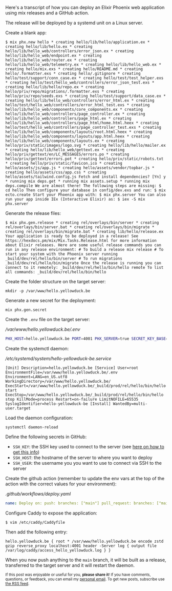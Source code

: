 Here's a transcript of how you can deploy an Elixir Phoenix web application using mix releases and a GitHub action.

The release will be deployed by a systemd unit on a Linux server.

Create a blank app:

```plaintext
$ mix phx.new hello * creating hello/lib/hello/application.ex * creating hello/lib/hello.ex * creating hello/lib/hello_web/controllers/error_json.ex * creating hello/lib/hello_web/endpoint.ex * creating hello/lib/hello_web/router.ex * creating hello/lib/hello_web/telemetry.ex * creating hello/lib/hello_web.ex * creating hello/mix.exs * creating hello/README.md * creating hello/.formatter.exs * creating hello/.gitignore * creating hello/test/support/conn_case.ex * creating hello/test/test_helper.exs * creating hello/test/hello_web/controllers/error_json_test.exs * creating hello/lib/hello/repo.ex * creating hello/priv/repo/migrations/.formatter.exs * creating hello/priv/repo/seeds.exs * creating hello/test/support/data_case.ex * creating hello/lib/hello_web/controllers/error_html.ex * creating hello/test/hello_web/controllers/error_html_test.exs * creating hello/lib/hello_web/components/core_components.ex * creating hello/lib/hello_web/controllers/page_controller.ex * creating hello/lib/hello_web/controllers/page_html.ex * creating hello/lib/hello_web/controllers/page_html/home.html.heex * creating hello/test/hello_web/controllers/page_controller_test.exs * creating hello/lib/hello_web/components/layouts/root.html.heex * creating hello/lib/hello_web/components/layouts/app.html.heex * creating hello/lib/hello_web/components/layouts.ex * creating hello/priv/static/images/logo.svg * creating hello/lib/hello/mailer.ex * creating hello/lib/hello_web/gettext.ex * creating hello/priv/gettext/en/LC_MESSAGES/errors.po * creating hello/priv/gettext/errors.pot * creating hello/priv/static/robots.txt * creating hello/priv/static/favicon.ico * creating hello/assets/js/app.js * creating hello/assets/vendor/topbar.js * creating hello/assets/css/app.css * creating hello/assets/tailwind.config.js Fetch and install dependencies? [Yn] y * running mix deps.get * running mix assets.setup * running mix deps.compile We are almost there! The following steps are missing: $ cd hello Then configure your database in config/dev.exs and run: $ mix ecto.create Start your Phoenix app with: $ mix phx.server You can also run your app inside IEx (Interactive Elixir) as: $ iex -S mix phx.server
```

Generate the release files:

```plaintext
$ mix phx.gen.release * creating rel/overlays/bin/server * creating rel/overlays/bin/server.bat * creating rel/overlays/bin/migrate * creating rel/overlays/bin/migrate.bat * creating lib/hello/release.ex Your application is ready to be deployed in a release! See https://hexdocs.pm/mix/Mix.Tasks.Release.html for more information about Elixir releases. Here are some useful release commands you can run in any release environment: # To build a release mix release # To start your system with the Phoenix server running _build/dev/rel/hello/bin/server # To run migrations _build/dev/rel/hello/bin/migrate Once the release is running you can connect to it remotely: _build/dev/rel/hello/bin/hello remote To list all commands: _build/dev/rel/hello/bin/hello
```

Create the folder structure on the target server:

```plaintext
mkdir -p /var/www/hello.yellowduck.be
```

Generate a new secret for the deployment:

```plaintext
mix phx.gen.secret
```

Create the `.env` file on the target server:

_/var/www/hello.yellowduck.be/.env_

```bash
PHX_HOST=hello.yellowduck.be PORT=4001 PHX_SERVER=true SECRET_KEY_BASE=my-secret-key MIX_ENV=prod DATABASE_URL=ecto://user:pass@localhost/hello
```

Create the systemctl daemon:

_/etc/systemd/system/hello-yellowduck-be.service_

```plaintext
[Unit] Description=hello.yellowduck.be [Service] User=root EnvironmentFile=/var/www/hello.yellowduck.be/.env Environment=LANG=en_US.utf8 WorkingDirectory=/var/www/hello.yellowduck.be/ ExecStart=/var/www/hello.yellowduck.be/_build/prod/rel/hello/bin/hello start ExecStop=/var/www/hello.yellowduck.be/_build/prod/rel/hello/bin/hello stop KillMode=process Restart=on-failure LimitNOFILE=65535 SyslogIdentifier=hello-yellowduck-be [Install] WantedBy=multi-user.target
```

Load the daemon configuration:

```plaintext
systemctl daemon-reload
```

Define the following secrets in GitHub:

-   `SSH_KEY`: the SSH key used to connect to the server (see [here on how to get this info](https://github.com/appleboy/ssh-action#copy-rsa-private-key))
-   `SSH_HOST`: the hostname of the server to where you want to deploy
-   `SSH_USER`: the username you you want to use to connect via SSH to the server

Create the github action (remember to update the env vars at the top of the action with the correct values for your environment):

_.github/workflows/deploy.yaml_

```yaml
name: Deploy on: push: branches: ["main"] pull_request: branches: ["main"] env: MIX_ENV: prod UBUNTU_VERSION: ubuntu-20.04 DEPLOY_PATH: /var/www/hello.yellowduck.be DEPLOY_APP_NAME: hello DEPLOY_DAEMON_NAME: hello-yellowduck-be permissions: contents: write jobs: deploy: runs-on: ubuntu-20.04 steps: - name: Checkout code uses: actions/checkout@v4 - name: Set up Elixir uses: erlef/setup-beam@v1 with: version-file: .tool-versions version-type: strict - name: Cache deps id: cache-deps uses: actions/cache@v4 env: cache-name: cache-elixir-deps with: path: deps key: ${{ env.UBUNTU_VERSION }}-mix-${{ env.cache-name }}-${{ hashFiles('**/mix.lock') }}-${{ hashFiles('**/.tool-versions') }} restore-keys: | ${{ env.UBUNTU_VERSION }}-mix-${{ env.cache-name }}- - name: Cache compiled build id: cache-build uses: actions/cache@v4 env: cache-name: cache-compiled-build with: path: _build key: ${{ env.UBUNTU_VERSION }}-mix-${{ env.cache-name }}-${{ hashFiles('**/mix.lock') }}-${{ hashFiles('**/.tool-versions') }} restore-keys: | ${{ env.UBUNTU_VERSION }}-mix-${{ env.cache-name }}- ${{ env.UBUNTU_VERSION }}-mix- - name: Clean to rule out incremental build as a source of flakiness if: github.run_attempt != '1' run: | mix deps.clean --all mix clean shell: sh - name: Install dependencies run: mix deps.get --only-prod - name: Compile run: mix compile - name: Compile assets run: mix assets.deploy - name: Compile release run: mix release --overwrite - name: Install SSH key uses: shimataro/ssh-key-action@v2 with: key: ${{ secrets.SSH_KEY }} known_hosts: 'to be defined on next step' - name: Add Known Hosts run: ssh-keyscan -H ${{ secrets.SSH_HOST }} >> ~/.ssh/known_hosts - name: Deploy Release with rsync run: rsync --delete -avz ./_build ${{ secrets.SSH_USER }}@${{ secrets.SSH_HOST }}:${{ env.DEPLOY_PATH }} - name: Restart Application uses: appleboy/ssh-action@v1.2.0 with: host: ${{ secrets.SSH_HOST }} username: ${{ secrets.SSH_USER }} key: ${{ secrets.SSH_KEY }} script: | export $(cat ${{ env.DEPLOY_PATH }}/.env | xargs) && ${{ env.DEPLOY_PATH }}/_build/${{ env.MIX_ENV }}/rel/${{ env.DEPLOY_APP_NAME }}/bin/migrate systemctl daemon-reload systemctl restart ${{ env.DEPLOY_DAEMON_NAME }}
```

Configure Caddy to expose the application:

```plaintext
$ vim /etc/caddy/Caddyfile
```

Then add the following entry:

```plaintext
hello.yellowduck.be { root * /var/www/hello.yellowduck.be encode zstd gzip reverse_proxy localhost:4001 header -Server log { output file /var/log/caddy/access_hello_yellowduck.log } }
```

When you now push anything to the `main` branch, it will be built as a release, transferred to the target server and it will restart the daemon.

<small>If this post was enjoyable or useful for you, <strong>please share it</strong>! If you have comments, questions, or feedback, you can email my <a href="https://mail.google.com/mail/?view=cm&amp;fs=1&amp;tf=1&amp;to=pieter@yellowduck.be" target="_blank">personal email</a>. To get new posts, subscribe use <a href="https://www.yellowduck.be/posts/feed">the RSS feed</a>.</small>